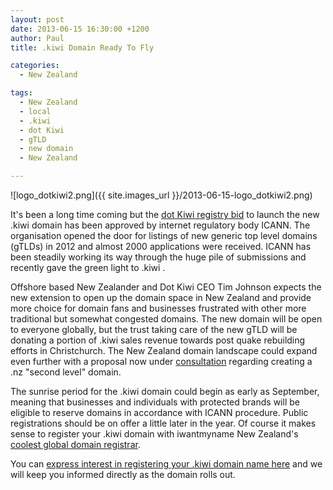 ```yaml
---
layout: post
date: 2013-06-15 16:30:00 +1200
author: Paul
title: .kiwi Domain Ready To Fly

categories:
  - New Zealand

tags:
  - New Zealand
  - local
  - .kiwi
  - dot Kiwi
  - gTLD
  - new domain
  - New Zealand

---
```


![logo_dotkiwi2.png]({{ site.images_url }}/2013-06-15-logo_dotkiwi2.png)

It's been a long time coming but the [dot Kiwi registry bid](https://iwantmyname.com/blog/2012/01/dot-kiwi-domain-takes-flight.html) to launch the new .kiwi domain has been approved by internet regulatory body ICANN. The organisation opened the door for listings of new generic top level domains (gTLDs) in 2012 and almost 2000 applications were received. ICANN has been steadily working its way through the huge pile of submissions and recently gave the green light to .kiwi . 

Offshore based New Zealander and Dot Kiwi CEO Tim Johnson expects the new extension to open up the domain space in New Zealand and provide more choice for domain fans and businesses frustrated with other more traditional but somewhat congested domains. The new domain will be open to everyone globally, but the trust taking care of the new gTLD will be donating a portion of .kiwi sales revenue towards post quake rebuilding efforts in Christchurch. The New Zealand domain landscape could expand even further with a proposal now under [consultation](http://www.domainpulse.com/2013/06/13/nz-second-level-registrations/) regarding creating a .nz "second level" domain.

The sunrise period for the .kiwi domain could begin as early as September, meaning that businesses and individuals with protected brands will be eligible to reserve domains in accordance with ICANN procedure. Public registrations should be on offer a little later in the year. Of course it makes sense to register your .kiwi domain with iwantmyname New Zealand's [coolest global domain registrar](https://iwantmyname.co.nz/). 

You can [express interest in registering your .kiwi domain name here](https://iwantmyname.co.nz/dotkiwi) and we will keep you informed directly as the domain rolls out.
